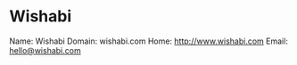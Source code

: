
# Wishabi

Name: Wishabi
Domain: wishabi.com
Home: http://www.wishabi.com
Email: hello@wishabi.com
